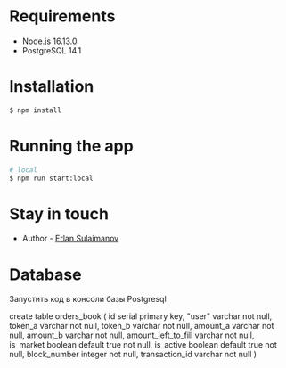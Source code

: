 # Requirements

- Node.js 16.13.0
- PostgreSQL 14.1

# Installation

```bash
$ npm install
```

# Running the app

```bash
# local
$ npm run start:local

```

# Stay in touch

- Author - [Erlan Sulaimanov](https://erlansulaimanov.com)
# Database
Запустить код в консоли базы Postgresql

create table orders_book ( id serial primary key, "user" varchar not null, token_a varchar not null, token_b varchar not null, amount_a varchar not null, amount_b varchar not null, amount_left_to_fill varchar not null, is_market boolean default true not null, is_active boolean default true not null, block_number integer not null, transaction_id varchar not null )

